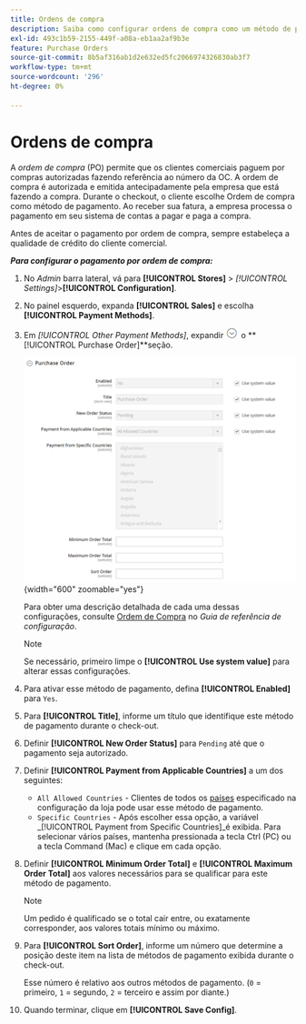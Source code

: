 ```yaml
---
title: Ordens de compra
description: Saiba como configurar ordens de compra como um método de pagamento offline em sua loja.
exl-id: 493c1b59-2155-449f-a08a-eb1aa2af9b3e
feature: Purchase Orders
source-git-commit: 8b5af316ab1d2e632ed5fc2066974326830ab3f7
workflow-type: tm+mt
source-wordcount: '296'
ht-degree: 0%

---
```


# Ordens de compra

A _ordem de compra_ (PO) permite que os clientes comerciais paguem por compras autorizadas fazendo referência ao número da OC. A ordem de compra é autorizada e emitida antecipadamente pela empresa que está fazendo a compra. Durante o checkout, o cliente escolhe Ordem de compra como método de pagamento. Ao receber sua fatura, a empresa processa o pagamento em seu sistema de contas a pagar e paga a compra.

Antes de aceitar o pagamento por ordem de compra, sempre estabeleça a qualidade de crédito do cliente comercial.

**_Para configurar o pagamento por ordem de compra:_**

1. No _Admin_ barra lateral, vá para **[!UICONTROL Stores]** > _[!UICONTROL Settings]_>**[!UICONTROL Configuration]**.

1. No painel esquerdo, expanda **[!UICONTROL Sales]** e escolha **[!UICONTROL Payment Methods]**.

1. Em _[!UICONTROL Other Payment Methods]_, expandir ![Seletor de expansão](../assets/icon-display-expand.png) o **[!UICONTROL Purchase Order]**seção.

   ![Ordem de Compra](../configuration-reference/sales/assets/payment-methods-purchase-order.png){width="600" zoomable="yes"}

   Para obter uma descrição detalhada de cada uma dessas configurações, consulte [Ordem de Compra](../configuration-reference/sales/payment-methods.md#purchase-order) no _Guia de referência de configuração_.

   >[!NOTE]
   >
   >Se necessário, primeiro limpe o **[!UICONTROL Use system value]** para alterar essas configurações.

1. Para ativar esse método de pagamento, defina **[!UICONTROL Enabled]** para `Yes`.

1. Para **[!UICONTROL Title]**, informe um título que identifique este método de pagamento durante o check-out.

1. Definir **[!UICONTROL New Order Status]** para `Pending` até que o pagamento seja autorizado.

1. Definir **[!UICONTROL Payment from Applicable Countries]** a um dos seguintes:

   - `All Allowed Countries` - Clientes de todos os [países](../getting-started/store-details.md#country-options) especificado na configuração da loja pode usar esse método de pagamento.
   - `Specific Countries` - Após escolher essa opção, a variável _[!UICONTROL Payment from Specific Countries]_é exibida. Para selecionar vários países, mantenha pressionada a tecla Ctrl (PC) ou a tecla Command (Mac) e clique em cada opção.

1. Definir **[!UICONTROL Minimum Order Total]** e **[!UICONTROL Maximum Order Total]** aos valores necessários para se qualificar para este método de pagamento.

   >[!NOTE]
   >
   >Um pedido é qualificado se o total cair entre, ou exatamente corresponder, aos valores totais mínimo ou máximo.

1. Para **[!UICONTROL Sort Order]**, informe um número que determine a posição deste item na lista de métodos de pagamento exibida durante o check-out.

   Esse número é relativo aos outros métodos de pagamento. (`0` = primeiro, `1` = segundo, `2` = terceiro e assim por diante.)

1. Quando terminar, clique em **[!UICONTROL Save Config]**.
